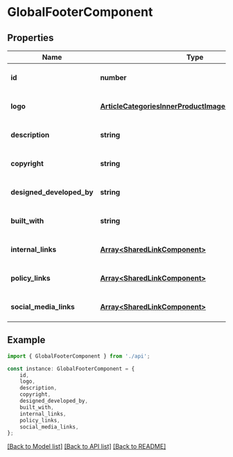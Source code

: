# GlobalFooterComponent


## Properties

Name | Type | Description | Notes
------------ | ------------- | ------------- | -------------
**id** | **number** |  | [optional] [default to undefined]
**logo** | [**ArticleCategoriesInnerProductImagesInnerRelatedInner**](ArticleCategoriesInnerProductImagesInnerRelatedInner.md) |  | [optional] [default to undefined]
**description** | **string** |  | [optional] [default to undefined]
**copyright** | **string** |  | [optional] [default to undefined]
**designed_developed_by** | **string** |  | [optional] [default to undefined]
**built_with** | **string** |  | [optional] [default to undefined]
**internal_links** | [**Array&lt;SharedLinkComponent&gt;**](SharedLinkComponent.md) |  | [optional] [default to undefined]
**policy_links** | [**Array&lt;SharedLinkComponent&gt;**](SharedLinkComponent.md) |  | [optional] [default to undefined]
**social_media_links** | [**Array&lt;SharedLinkComponent&gt;**](SharedLinkComponent.md) |  | [optional] [default to undefined]

## Example

```typescript
import { GlobalFooterComponent } from './api';

const instance: GlobalFooterComponent = {
    id,
    logo,
    description,
    copyright,
    designed_developed_by,
    built_with,
    internal_links,
    policy_links,
    social_media_links,
};
```

[[Back to Model list]](../README.md#documentation-for-models) [[Back to API list]](../README.md#documentation-for-api-endpoints) [[Back to README]](../README.md)
